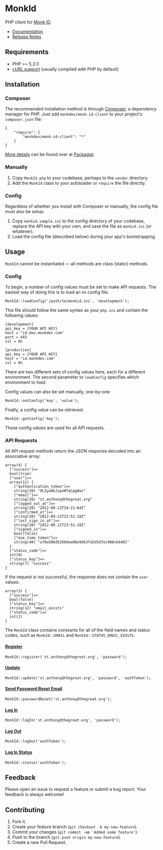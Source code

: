 MonkId
======

PHP client for [Monk ID](http://monkid.com).

*   [Documentation](http://monkdev.github.com/monk-id-client-php/classes/MonkId.html)
*   [Release Notes](https://github.com/monkdev/monk-id-client-php/wiki/Release-Notes)

Requirements
------------

*   PHP >= 5.2.0
*   [cURL support](http://us.php.net/manual/en/curl.setup.php) (usually
    compiled with PHP by default)

Installation
------------

### Composer

The recommended installation method is through
[Composer](http://getcomposer.org/), a dependency manager for PHP. Just add
`monkdev/monk-id-client` to your project's `composer.json` file:

    {
        "require": {
            "monkdev/monk-id-client": "*"
        }
    }

[More details](http://packagist.org/packages/monkdev/monk-id-client) can be
found over at [Packagist](http://packagist.org).

### Manually

1.  Copy `MonkId.php` to your codebase, perhaps to the `vendor` directory.
2.  Add the `MonkId` class to your autoloader or `require` the file directly.

### Config

Regardless of whether you install with Composer or manually, the config file
must also be setup:

1.  Copy `monkid.sample.ini` to the config directory of your codebase, replace
    the API key with your own, and save the file as `monkid.ini` (or whatever).
2.  Load the config file (described below) during your app's bootstrapping.

Usage
-----

`MonkId` cannot be instantiated — all methods are class (static) methods.

### Config

To begin, a number of config values must be set to make API requests. The
easiest way of doing this is to load an ini config file:

    MonkId::loadConfig('/path/to/monkid.ini', 'development');

This file should follow the same syntax as your `php.ini` and contain the
following values:

    [development]
    api_key = {YOUR API KEY}
    host = "id-dev.monkdev.com"
    port = 443
    ssl = On

    [production]
    api_key = {YOUR API KEY}
    host = "id.monkdev.com"
    ssl = On

There are two different sets of config values here, each for a different
environment. The second parameter to `loadConfig` specifies which
environment to load.

Config values can also be set manually, one-by-one:

    MonkId::setConfig('key', 'value');

Finally, a config value can be retrieved:

    MonkId::getConfig('key');

These config values are used for all API requests.

### API Requests

All API request methods return the JSON response decoded into an associative
array:

    array(4) {
      ["success"]=>
      bool(true)
      ["user"]=>
      array(12) {
        ["authentication_token"]=>
        string(20) "9LZyw8bJspoWTqCpg6wv"
        ["email"]=>
        string(28) "st.anthony@thegreat.org"
        ["logged_out_at"]=>
        string(20) "2012-09-13T19:21:04Z"
        ["confirmed_at"]=>
        string(20) "2012-09-12T23:51:18Z"
        ["last_sign_in_at"]=>
        string(20) "2012-09-12T23:51:18Z"
        ["signed_in"]=>
        bool(false)
        ["one_time_token"]=>
        string(40) "a70a586d526b0ae08e9d63fa5d5d7ec908c64481"
      }
      ["status_code"]=>
      int(0)
      ["status_key"]=>
      string(7) "success"
    }

If the request is not successful, the response does not contain the `user`
values:

    array(3) {
      ["success"]=>
      bool(false)
      ["status_key"]=>
      string(12) "email_exists"
      ["status_code"]=>
      int(2)
    }

The `MonkId` class contains constants for all of the field names and status
codes, such as `MonkId::EMAIL` and `MonkId::STATUS_EMAIL_EXISTS`.

#### [Register](http://monkdev.github.com/monk-id-client-php/classes/MonkId.html#register)

    MonkId::register('st.anthony@thegreat.org', 'password');

#### [Update](http://monkdev.github.com/monk-id-client-php/classes/MonkId.html#update)

    MonkId::update('st.anthony@thegreat.org', 'password', 'authToken');

#### [Send Password Reset Email](http://monkdev.github.com/monk-id-client-php/classes/MonkId.html#passwordReset)

    MonkId::passwordReset('st.anthony@thegreat.org');

#### [Log In](http://monkdev.github.com/monk-id-client-php/classes/MonkId.html#logIn)

    MonkId::logIn('st.anthony@thegreat.org', 'password');

#### [Log Out](http://monkdev.github.com/monk-id-client-php/classes/MonkId.html#logOut)

    MonkId::logOut('authToken');

#### [Log In Status](http://monkdev.github.com/monk-id-client-php/classes/MonkId.html#status)

    MonkId::status('authToken');

Feedback
--------

Please open an issue to request a feature or submit a bug report. Your feedback
is always welcome!

Contributing
------------

1.  Fork it.
2.  Create your feature branch (`git checkout -b my-new-feature`).
3.  Commit your changes (`git commit -am 'Added some feature'`).
4.  Push to the branch (`git push origin my-new-feature`).
5.  Create a new Pull Request.
